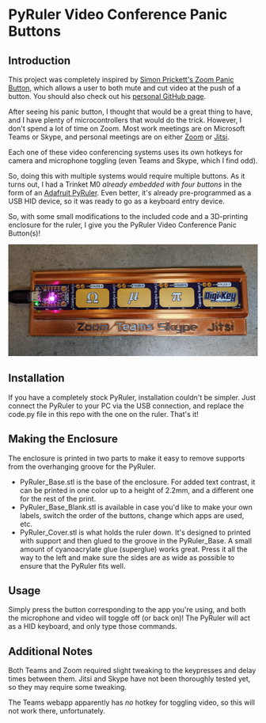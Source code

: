 # PyRuler Video Conference Panic Buttons

## Introduction

This project was completely inspired by [Simon Prickett's Zoom Panic Button](https://www.hackster.io/news/a-videoconferencing-panic-button-that-ll-fit-right-in-on-your-desk-c872847dd14e), which allows a user to both mute and cut video at the push of a button. You should also check out his [personal GitHub page](https://github.com/simonprickett).

After seeing his panic button, I thought that would be a great thing to have, and I have plenty of microcontrollers that would do the trick. However, I don't spend a lot of time on Zoom. Most work meetings are on Microsoft Teams or Skype, and personal meetings are on either [Zoom](https://zoom.us/) or [Jitsi](https://github.com/jitsi/jitsi-meet).

Each one of these video conferencing systems uses its own hotkeys for camera and microphone toggling (even Teams and Skype, which I find odd).

So, doing this with multiple systems would require multiple buttons. As it turns out, I had a Trinket M0 *already embedded with four buttons* in the form of an [Adafruit PyRuler](https://www.adafruit.com/product/4319). Even better, it's already pre-programmed as a USB HID device, so it was ready to go as a keyboard entry device.

So, with some small modifications to the included code and a 3D-printing enclosure for the ruler, I give you the PyRuler Video Conference Panic Button(s)!

![PyRuler_Panic](PyRuler_Panic.jpg)

## Installation

If you have a completely stock PyRuler, installation couldn't be simpler. Just connect the PyRuler to your PC via the USB connection, and replace the code.py file in this repo with the one on the ruler. That's it!

## Making the Enclosure

The enclosure is printed in two parts to make it easy to remove supports from the overhanging groove for the PyRuler.

* PyRuler_Base.stl is the base of the enclosure. For added text contrast, it can be printed in one color up to a height of 2.2mm, and a different one for the rest of the print.
* PyRuler_Base_Blank.stl is available in case you'd like to make your own labels, switch the order of the buttons, change which apps are used, etc.
* PyRuler_Cover.stl is what holds the ruler down. It's designed to printed with support and then glued to the groove in the PyRuler_Base. A small amount of cyanoacrylate glue (superglue) works great. Press it all the way to the left and make sure the sides are as wide as possible to ensure that the PyRuler fits well.

## Usage

Simply press the button corresponding to the app you're using, and both the microphone and video will toggle off (or back on)! The PyRuler will act as a HID keyboard, and only type those commands.

## Additional Notes

Both Teams and Zoom required slight tweaking to the keypresses and delay times between them. Jitsi and Skype have not been thoroughly tested yet, so they may require some tweaking.

The Teams webapp apparently has *no* hotkey for toggling video, so this will not work there, unfortunately.







